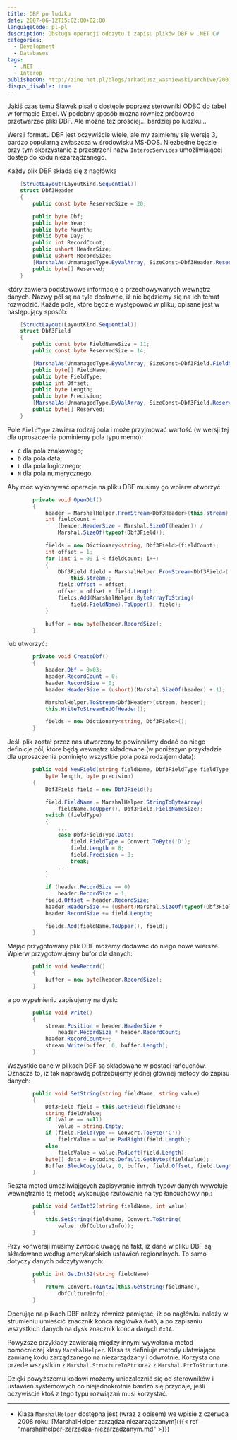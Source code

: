 ```yaml
---
title: DBF po ludzku
date: 2007-06-12T15:02:00+02:00
languageCode: pl-pl
description: Obsługa operacji odczytu i zapisu plików DBF w .NET C#
categories:
  - Development
  - Databases
tags:
  - .NET
  - Interop
publishedOn: http://zine.net.pl/blogs/arkadiusz_wasniewski/archive/2007/06/12/dbf-po-ludzku.aspx
disqus_disable: true
---
```


Jakiś czas temu Sławek [pisał](http://zine.net.pl/blogs/ucel/archive/2007/05/14/Dost_1901_p-do-danych-Excela-za-pomoc_0501_-ODBC.aspx) o dostępie poprzez sterowniki ODBC do tabel w formacie Excel. W podobny sposób można również próbować przetwarzać pliki DBF. Ale można też prościej... bardziej po ludzku...

Wersji formatu DBF jest oczywiście wiele, ale my zajmiemy się wersją 3, bardzo popularną zwłaszcza w środowisku MS-DOS. Niezbędne będzie przy tym skorzystanie z przestrzeni nazw `InteropServices` umożliwiającej dostęp do kodu niezarządzanego.

Każdy plik DBF składa się z nagłówka

```csharp
    [StructLayout(LayoutKind.Sequential)]
    struct Dbf3Header
    {
        public const byte ReservedSize = 20;

        public byte Dbf;
        public byte Year;
        public byte Mounth;
        public byte Day;
        public int RecordCount;
        public ushort HeaderSize;
        public ushort RecordSize;
        [MarshalAs(UnmanagedType.ByValArray, SizeConst=Dbf3Header.ReservedSize)]
        public byte[] Reserved;
    }
```

który zawiera podstawowe informacje o przechowywanych wewnątrz danych. Nazwy pól są na tyle dosłowne, iż nie będziemy się na ich temat rozwodzić. Każde pole, które będzie występować w pliku, opisane jest w następujący sposób:

```csharp
    [StructLayout(LayoutKind.Sequential)]
    struct Dbf3Field
    {
        public const byte FieldNameSize = 11;
        public const byte ReservedSize = 14;

        [MarshalAs(UnmanagedType.ByValArray, SizeConst=Dbf3Field.FieldNameSize)]
        public byte[] FieldName;
        public byte FieldType;
        public int Offset;
        public byte Length;
        public byte Precision;
        [MarshalAs(UnmanagedType.ByValArray, SizeConst=Dbf3Field.ReservedSize)]
        public byte[] Reserved;
    }
```

Pole `FieldType` zawiera rodzaj pola i może przyjmować wartość (w wersji tej dla uproszczenia pominiemy pola typu memo):

* `C` dla pola znakowego;
* `D` dla pola data;
* `L` dla pola logicznego;
* `N` dla pola numerycznego.

Aby móc wykonywać operacje na pliku DBF musimy go wpierw otworzyć:

```csharp
        private void OpenDbf()
        {
            header = MarshalHelper.FromStream<Dbf3Header>(this.stream);
            int fieldCount =
                (header.HeaderSize - Marshal.SizeOf(header)) /
                Marshal.SizeOf(typeof(Dbf3Field));

            fields = new Dictionary<string, Dbf3Field>(fieldCount);
            int offset = 1;
            for (int i = 0; i < fieldCount; i++)
            {
                Dbf3Field field = MarshalHelper.FromStream<Dbf3Field>(
                    this.stream);
                field.Offset = offset;
                offset = offset + field.Length;
                fields.Add(MarshalHelper.ByteArrayToString(
                    field.FieldName).ToUpper(), field);
            }

            buffer = new byte[header.RecordSize];
        }
```

lub utworzyć:

```csharp
        private void CreateDbf()
        {
            header.Dbf = 0x03;
            header.RecordCount = 0;
            header.RecordSize = 0;
            header.HeaderSize = (ushort)(Marshal.SizeOf(header) + 1);

            MarshalHelper.ToStream<Dbf3Header>(stream, header);
            this.WriteToStreamEndOfHeader();

            fields = new Dictionary<string, Dbf3Field>();
        }
```

Jeśli plik został przez nas utworzony to powinniśmy dodać do niego definicje pól, które będą wewnątrz składowane (w poniższym przykładzie dla uproszczenia pominięto wszystkie pola poza rodzajem data):

```csharp
        public void NewField(string fieldName, Dbf3FieldType fieldType,
            byte length, byte precision)
        {
            Dbf3Field field = new Dbf3Field();

            field.FieldName = MarshalHelper.StringToByteArray(
                fieldName.ToUpper(), Dbf3Field.FieldNameSize);
            switch (fieldType)
            {
                ...
                case Dbf3FieldType.Date:
                    field.FieldType = Convert.ToByte('D');
                    field.Length = 8;
                    field.Precision = 0;
                    break;
                ...
            }

            if (header.RecordSize == 0)
                header.RecordSize = 1;
            field.Offset = header.RecordSize;
            header.HeaderSize += (ushort)Marshal.SizeOf(typeof(Dbf3Field));
            header.RecordSize += field.Length;

            fields.Add(fieldName.ToUpper(), field);
        }
```

Mając przygotowany plik DBF możemy dodawać do niego nowe wiersze. Wpierw przygotowujemy bufor dla danych:

```csharp
        public void NewRecord()
        {
            buffer = new byte[header.RecordSize];
        }
```

a po wypełnieniu zapisujemy na dysk:

```csharp
        public void Write()
        {
            stream.Position = header.HeaderSize +
                header.RecordSize * header.RecordCount;
            header.RecordCount++;
            stream.Write(buffer, 0, buffer.Length);
        }
```

Wszystkie dane w plikach DBF są składowane w postaci łańcuchów. Oznacza to, iż tak naprawdę potrzebujemy jednej głównej metody do zapisu danych:

```csharp
        public void SetString(string fieldName, string value)
        {
            Dbf3Field field = this.GetField(fieldName);
            string fieldValue;
            if (value == null)
                value = string.Empty;
            if (field.FieldType == Convert.ToByte('C'))
                fieldValue = value.PadRight(field.Length);
            else
                fieldValue = value.PadLeft(field.Length);
            byte[] data = Encoding.Default.GetBytes(fieldValue);
            Buffer.BlockCopy(data, 0, buffer, field.Offset, field.Length);
        }
```

Reszta metod umożliwiających zapisywanie innych typów danych wywołuje wewnętrznie tę metodę wykonując rzutowanie na typ łańcuchowy np.:

```csharp
        public void SetInt32(string fieldName, int value)
        {
            this.SetString(fieldName, Convert.ToString(
                value, dbfCultureInfo));
        }
```

Przy konwersji musimy zwrócić uwagę na fakt, iż dane w pliku DBF są składowane według amerykańskich ustawień regionalnych. To samo dotyczy danych odczytywanych:

```csharp
        public int GetInt32(string fieldName)
        {
            return Convert.ToInt32(this.GetString(fieldName),
                dbfCultureInfo);
        }
```

Operując na plikach DBF należy również pamiętać, iż po nagłówku należy w strumieniu umieścić znacznik końca nagłówka `0x0D`, a po zapisaniu wszystkich danych na dysk znacznik końca danych `0x1A`.

Powyższe przykłady zawierają między innymi wywołania metod pomocniczej klasy `MarshalHelper`. Klasa ta definiuje metody ułatwiające zamianę kodu zarządzanego na niezarządzany i odwrotnie. Korzysta ona przede wszystkim z `Marshal.StructureToPtr` oraz z `Marshal.PtrToStructure`.

Dzięki powyższemu kodowi możemy uniezależnić się od sterowników i ustawień systemowych co niejednokrotnie bardzo się przydaje, jeśli oczywiście ktoś z tego typu rozwiązań musi korzystać.

---

* Klasa `MarshalHelper` dostępna jest (wraz z opisem) we wpisie z czerwca 2008 roku: [MarshalHelper zarządza niezarządzanym]({{< ref "marshalhelper-zarzadza-niezarzadzanym.md" >}})